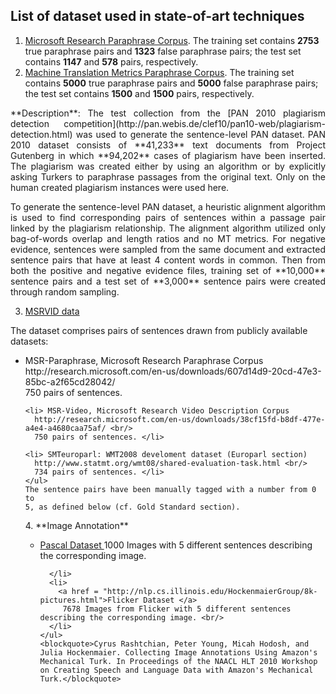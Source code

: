 
## List of dataset used in state-of-art techniques
1. [Microsoft Research Paraphrase Corpus](https://www.microsoft.com/en-us/download/details.aspx?id=52398). The training set contains **2753** true paraphrase pairs and **1323** false paraphrase pairs; the test set contains **1147** and **578** pairs, respectively.
2. [Machine Translation Metrics Paraphrase Corpus](http://www.aclweb.org/anthology/N12-1019.pdf). The training set contains **5000** true paraphrase pairs and **5000** false paraphrase pairs; the test set contains **1500** and **1500** pairs, respectively.
  
  <p align="justify">
  **Description**: The test collection from the [PAN 2010 plagiarism detection competition](http://pan.webis.de/clef10/pan10-web/plagiarism-detection.html) was used to generate the sentence-level PAN dataset. PAN 2010 dataset consists of **41,233** text documents from Project Gutenberg in which **94,202** cases of plagiarism have been inserted. The plagiarism was created either by using an algorithm or by explicitly asking Turkers to paraphrase passages from the original text. Only on the human created plagiarism instances were used here.
  <p align="justify">
  <p align="justify">
  To generate the sentence-level PAN dataset, a heuristic alignment algorithm is used to find corresponding pairs of sentences within a passage pair linked by the plagiarism relationship. The alignment algorithm utilized only bag-of-words overlap and length ratios and no MT metrics. For negative evidence, sentences were sampled from the same document and extracted sentence pairs that have at least 4 content words in common. Then from both the positive and negative evidence files, training set of **10,000** sentence pairs and a test set of **3,000** sentence pairs were created through random sampling.
  <p align="justify">
  
  
3. [MSRVID data](https://www.cs.york.ac.uk/semeval-2012/task6/data/uploads/datasets/) 
  <p>
    The dataset comprises pairs of sentences drawn from publicly
    available datasets:
    <ul>
    <li> MSR-Paraphrase, Microsoft Research Paraphrase Corpus
      http://research.microsoft.com/en-us/downloads/607d14d9-20cd-47e3-85bc-a2f65cd28042/ <br/>
      750 pairs of sentences. </li>

    <li> MSR-Video, Microsoft Research Video Description Corpus
      http://research.microsoft.com/en-us/downloads/38cf15fd-b8df-477e-a4e4-a4680caa75af/ <br/>
      750 pairs of sentences. </li>

    <li> SMTeuroparl: WMT2008 develoment dataset (Europarl section)
      http://www.statmt.org/wmt08/shared-evaluation-task.html <br/>
      734 pairs of sentences. </li>
    </ul>
    The sentence pairs have been manually tagged with a number from 0 to
    5, as defined below (cf. Gold Standard section).
  </p>
4. **Image Annotation** 
    <ul>
      <li> 
		<a href = "http://nlp.cs.illinois.edu/HockenmaierGroup/pascal-sentences/index.html"> Pascal Dataset </a> 
		1000 Images with 5 different sentences describing the corresponding image. <br/>
		
	  </li>
      <li> 
		<a href = "http://nlp.cs.illinois.edu/HockenmaierGroup/8k-pictures.html">Flicker Dataset </a> 
		 7678 Images from Flicker with 5 different sentences describing the corresponding image. <br/>
	  </li>
    </ul>
	<blockquote>Cyrus Rashtchian, Peter Young, Micah Hodosh, and Julia Hockenmaier. Collecting Image Annotations Using Amazon's Mechanical Turk. In Proceedings of the NAACL HLT 2010 Workshop on Creating Speech and Language Data with Amazon's Mechanical Turk.</blockquote>
